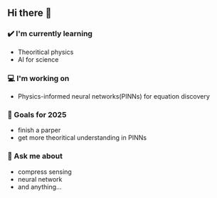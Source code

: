 ## Hi there 👋
<!-- Create a tabular data for blog posts-->
### ✔️ I'm currently learning
- Theoritical physics
- AI for science

### 💻 I'm working on
- Physics-informed neural networks(PINNs) for equation discovery

### 🌱 Goals for 2025
- finish a parper
- get more theoritical understanding in PINNs

### 💭 Ask me about
- compress sensing
- neural network
- and anything...
<!-- 
### 🌴 Fun facts
- Trying to explore the mysteries.
- Congratualtions on making through the shell.-->
